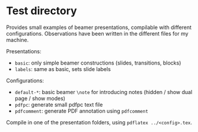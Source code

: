 Test directory
==============

Provides small examples of beamer presentations, compilable with different configurations.
Observations have been written in the different files for my machine.

Presentations:
* `basic`: only simple beamer constructions (slides, transitions, blocks)
* `labels`: same as basic, sets slide labels

Configurations:
* `default-*`: basic beamer `\note` for introducing notes (hidden / show dual page / show modes)
* `pdfpc`: generate small pdfpc text file
* `pdfcomment`: generate PDF annotation using `pdfcomment`

Compile in one of the presentation folders, using `pdflatex ../<config>.tex`.
